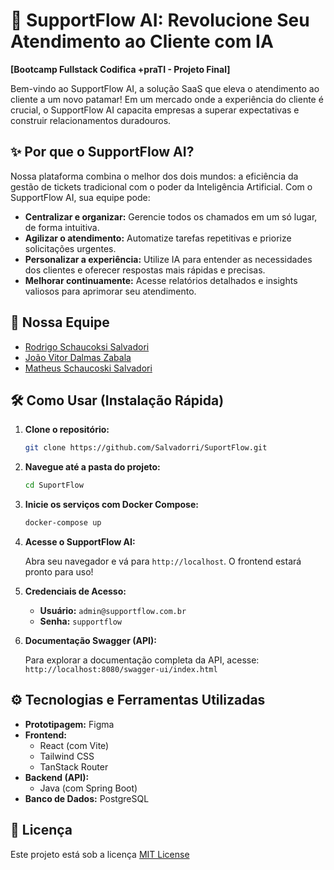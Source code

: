 # 🚀 SupportFlow AI: Revolucione Seu Atendimento ao Cliente com IA

**[Bootcamp Fullstack Codifica +praTI - Projeto Final]**

Bem-vindo ao SupportFlow AI, a solução SaaS que eleva o atendimento ao cliente a um novo patamar! Em um mercado onde a experiência do cliente é crucial, o SupportFlow AI capacita empresas a superar expectativas e construir relacionamentos duradouros.

## ✨ Por que o SupportFlow AI?

Nossa plataforma combina o melhor dos dois mundos: a eficiência da gestão de tickets tradicional com o poder da Inteligência Artificial. Com o SupportFlow AI, sua equipe pode:

* **Centralizar e organizar:** Gerencie todos os chamados em um só lugar, de forma intuitiva.
* **Agilizar o atendimento:** Automatize tarefas repetitivas e priorize solicitações urgentes.
* **Personalizar a experiência:** Utilize IA para entender as necessidades dos clientes e oferecer respostas mais rápidas e precisas.
* **Melhorar continuamente:** Acesse relatórios detalhados e insights valiosos para aprimorar seu atendimento.

## 🤝 Nossa Equipe

* [Rodrigo Schaucoksi Salvadori](https://github.com/Salvadorri)
* [João Vitor Dalmas Zabala](https://github.com/JoaoZabala)
* [Matheus Schaucoski Salvadori](https://github.com/MatheusSalvadori)

## 🛠️ Como Usar (Instalação Rápida)

1. **Clone o repositório:**

   ```bash
   git clone https://github.com/Salvadorri/SuportFlow.git
   ```
2. **Navegue até a pasta do projeto:**

   ```bash
   cd SuportFlow
   ```
3. **Inicie os serviços com Docker Compose:**

   ```bash
   docker-compose up
   ```
4. **Acesse o SupportFlow AI:**

   Abra seu navegador e vá para `http://localhost`. O frontend estará pronto para uso!
5. **Credenciais de Acesso:**

   * **Usuário:** `admin@supportflow.com.br`
   * **Senha:** `supportflow`
6. **Documentação Swagger (API):**

   Para explorar a documentação completa da API, acesse:  `http://localhost:8080/swagger-ui/index.html`

## ⚙️ Tecnologias e Ferramentas Utilizadas

* **Prototipagem:** Figma
* **Frontend:**
  * React (com Vite)
  * Tailwind CSS
  * TanStack Router
* **Backend (API):**
  * Java (com Spring Boot)
* **Banco de Dados:** PostgreSQL

## 📝 Licença

Este projeto está sob a licença [MIT License](LICENSE)

